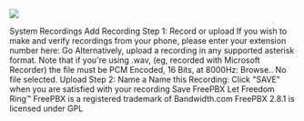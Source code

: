 ![](Maszyny/Linux/Beep/Pasted%20image%2020210811022709.png)

System Recordings
Add Recording
Step 1: Record or upload
If you wish to make and verify recordings from your phone, please enter your extension number here:
Go
Alternatively, upload a recording in any supported asterisk format. Note that if you're using .wav, (eg, recorded with Microsoft Recorder) the file must be PCM Encoded, 16 Bits, at 8000Hz:
Browse.. No file selected.
Upload
Step 2: Name
a
Name this Recording:
Click "SAVE" when you are satisfied with your recording Save
FreePBX
Let Freedom Ring™
FreePBX is a registered trademark of Bandwidth.com
FreePBX 2.8.1 is licensed under GPL
